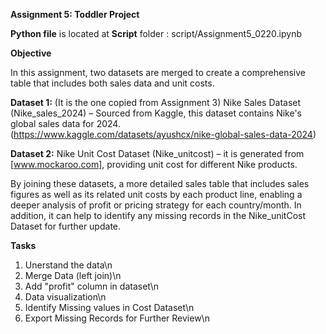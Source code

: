 **Assignment 5: Toddler Project**

**Python file** is located at **Script** folder : script/Assignment5_0220.ipynb

**Objective**

In this assignment, two datasets are merged to create a comprehensive table that includes both sales data and unit costs.

**Dataset 1:** (It is the one copied from Assignment 3)
Nike Sales Dataset (Nike_sales_2024) – Sourced from Kaggle, this dataset contains Nike's global sales data for 2024. (https://www.kaggle.com/datasets/ayushcx/nike-global-sales-data-2024)

**Dataset 2:** Nike Unit Cost Dataset (Nike_unitcost) – it is generated from [www.mockaroo.com], providing unit cost for different Nike products.

By joining these datasets, a more detailed sales table that includes sales figures as well as its related unit costs by each product line, enabling a deeper analysis of profit or pricing strategy for each country/month. 
In addition, it can help to identify any missing records in the Nike_unitCost Dataset for further update.

**Tasks**
1. Unerstand the data\n
2. Merge Data (left join)\n
3. Add \"profit\" column in dataset\n
4. Data visualization\n
5. Identify Missing values in Cost Dataset\n
6. Export Missing Records for Further Review\n
